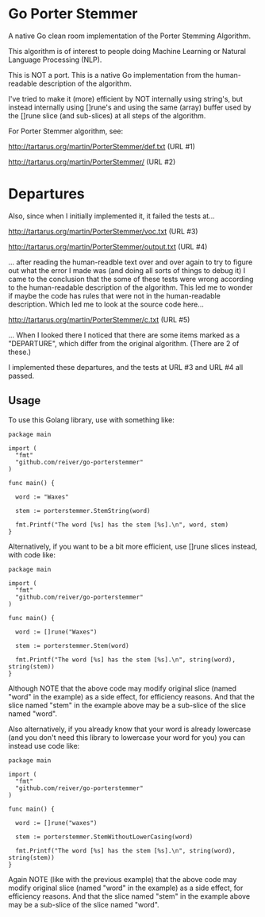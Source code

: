 # Go Porter Stemmer

A native Go clean room implementation of the Porter Stemming Algorithm.

This algorithm is of interest to people doing Machine Learning or
Natural Language Processing (NLP).

This is NOT a port. This is a native Go implementation from the human-readable
description of the algorithm.

I've tried to make it (more) efficient by NOT internally using string's, but
instead internally using []rune's and using the same (array) buffer used by
the []rune slice (and sub-slices) at all steps of the algorithm.

For Porter Stemmer algorithm, see:

http://tartarus.org/martin/PorterStemmer/def.txt      (URL #1)

http://tartarus.org/martin/PorterStemmer/             (URL #2)

# Departures

Also, since when I initially implemented it, it failed the tests at...

http://tartarus.org/martin/PorterStemmer/voc.txt      (URL #3)

http://tartarus.org/martin/PorterStemmer/output.txt   (URL #4)

... after reading the human-readble text over and over again to try to figure out
what the error I made was (and doing all sorts of things to debug it) I came to the
conclusion that the some of these tests were wrong according to the human-readable
description of the algorithm. This led me to wonder if maybe the code has rules that
were not in the human-readable description. Which led me to look at the source
code here...

http://tartarus.org/martin/PorterStemmer/c.txt        (URL #5)

... When I looked there I noticed that there are some items marked as a "DEPARTURE",
which differ from the original algorithm. (There are 2 of these.)

I implemented these departures, and the tests at URL #3 and URL #4 all passed.

## Usage

To use this Golang library, use with something like:

    package main
    
    import (
      "fmt"
      "github.com/reiver/go-porterstemmer"
    )
    
    func main() {
      
      word := "Waxes"
      
      stem := porterstemmer.StemString(word)
      
      fmt.Printf("The word [%s] has the stem [%s].\n", word, stem)
    }

Alternatively, if you want to be a bit more efficient, use []rune slices instead, with code like:

    package main
    
    import (
      "fmt"
      "github.com/reiver/go-porterstemmer"
    )
    
    func main() {
      
      word := []rune("Waxes")
      
      stem := porterstemmer.Stem(word)
      
      fmt.Printf("The word [%s] has the stem [%s].\n", string(word), string(stem))
    }

Although NOTE that the above code may modify original slice (named "word" in the example) as a side
effect, for efficiency reasons. And that the slice named "stem" in the example above may be a
sub-slice of the slice named "word".

Also alternatively, if you already know that your word is already lowercase (and you don't need
this library to lowercase your word for you) you can instead use code like:

    package main
    
    import (
      "fmt"
      "github.com/reiver/go-porterstemmer"
    )
    
    func main() {
      
      word := []rune("waxes")
      
      stem := porterstemmer.StemWithoutLowerCasing(word)
      
      fmt.Printf("The word [%s] has the stem [%s].\n", string(word), string(stem))
    }

Again NOTE (like with the previous example) that the above code may modify original slice (named
"word" in the example) as a side effect, for efficiency reasons. And that the slice named "stem"
in the example above may be a sub-slice of the slice named "word".
